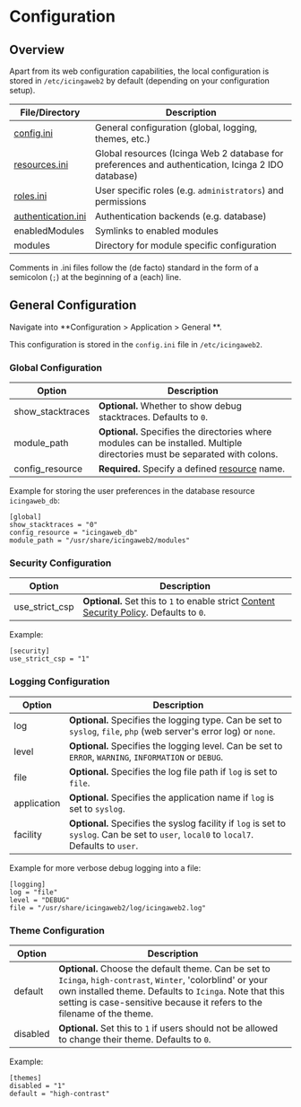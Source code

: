 # Configuration <a id="configuration"></a>

## Overview <a id="configuration-overview"></a>

Apart from its web configuration capabilities, the local configuration is
stored in `/etc/icingaweb2` by default (depending on your configuration setup).

File/Directory                                          | Description
------------------------------------------------------- | ---------------------------------
[config.ini](03-Configuration.md#configuration-general) | General configuration (global, logging, themes, etc.)
[resources.ini](04-Resources.md#resources)              | Global resources (Icinga Web 2 database for preferences and authentication, Icinga 2 IDO database)
[roles.ini](06-Security.md#security-roles)              | User specific roles (e.g. `administrators`) and permissions
[authentication.ini](05-Authentication.md)              | Authentication backends (e.g. database)
enabledModules                                          | Symlinks to enabled modules
modules                                                 | Directory for module specific configuration

Comments in .ini files follow the (de facto) standard in the form of a semicolon (`;`) at the beginning of a (each) line.

## General Configuration <a id="configuration-general"></a>

Navigate into **Configuration > Application > General **.

This configuration is stored in the `config.ini` file in `/etc/icingaweb2`.

### Global Configuration <a id="configuration-general-global"></a>


Option                   | Description
-------------------------|-----------------------------------------------
show\_stacktraces        | **Optional.** Whether to show debug stacktraces. Defaults to `0`.
module\_path             | **Optional.** Specifies the directories where modules can be installed. Multiple directories must be separated with colons.
config\_resource         | **Required.** Specify a defined [resource](04-Resources.md#resources-configuration-database) name.


Example for storing the user preferences in the database resource `icingaweb_db`:

```
[global]
show_stacktraces = "0"
config_resource = "icingaweb_db"
module_path = "/usr/share/icingaweb2/modules"
```

### Security Configuration <a id="configuration-general-security"></a>

| Option           | Description                                                                                                                           |
|------------------|---------------------------------------------------------------------------------------------------------------------------------------|
| use\_strict\_csp | **Optional.** Set this to `1` to enable strict [Content Security Policy](20-Advanced-Topics.md#advanced-topics-csp). Defaults to `0`. |

Example:

```
[security]
use_strict_csp = "1"
```

### Logging Configuration <a id="configuration-general-logging"></a>

Option                   | Description
-------------------------|-----------------------------------------------
log                      | **Optional.** Specifies the logging type. Can be set to `syslog`, `file`, `php` (web server's error log) or `none`.
level                    | **Optional.** Specifies the logging level. Can be set to `ERROR`, `WARNING`, `INFORMATION` or `DEBUG`.
file                     | **Optional.** Specifies the log file path if `log` is set to `file`.
application              | **Optional.** Specifies the application name if `log` is set to `syslog`.
facility                 | **Optional.** Specifies the syslog facility if `log` is set to `syslog`. Can be set to `user`, `local0` to `local7`. Defaults to `user`.

Example for more verbose debug logging into a file:

```
[logging]
log = "file"
level = "DEBUG"
file = "/usr/share/icingaweb2/log/icingaweb2.log"
```

### Theme Configuration <a id="configuration-general-theme"></a>

Option                   | Description
-------------------------|-----------------------------------------------
default                  | **Optional.** Choose the default theme. Can be set to `Icinga`, `high-contrast`, `Winter`, 'colorblind' or your own installed theme. Defaults to `Icinga`. Note that this setting is case-sensitive because it refers to the filename of the theme.
disabled                 | **Optional.** Set this to `1` if users should not be allowed to change their theme. Defaults to `0`.

Example:

```
[themes]
disabled = "1"
default = "high-contrast"
```
